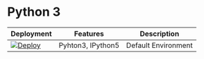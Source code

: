 # Python 3

| Deployment | Features | Description |
| ---------- | -------- | ----------- |
| [![Deploy](https://www.herokucdn.com/deploy/button.svg)](https://heroku.com/deploy?env[ENVIRONMENT_YML_PATH]=environments/python3/default.yml) | Pyhton3, IPython5 | Default Environment
